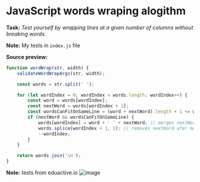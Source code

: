 # JavaScript words wraping alogithm

**Task:** _Test yourself by wrapping lines at a given number of columns without breaking words._

**Note:** My tests in `index.js` file

**Source preview:**

```javascript
function wordWrap(str, width) {
    validateWordWrapArgs(str, width);

    const words = str.split(' ');

    for (let wordIndex = 0; wordIndex < words.length; wordIndex++) {
        const word = words[wordIndex];
        const nextWord = words[wordIndex + 1];
        const wordsCanFitOnSameLine = (word + nextWord).length + 1 <= width;
        if (nextWord && wordsCanFitOnSameLine) {
            words[wordIndex] = word + ' ' + nextWord; // merges nextWord into word
            words.splice(wordIndex + 1, 1); // removes nextWord afer merging into word
            --wordIndex;
        }
    }

    return words.join('\n');
}
```

**Note:** tests from eduactive.io
![image](https://user-images.githubusercontent.com/54438967/196451441-91cbbdc6-a052-4636-b935-4f1fe7fa681e.png)
